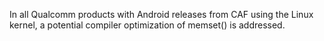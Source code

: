 In all Qualcomm products with Android releases from CAF using the Linux kernel, a potential compiler optimization of memset() is addressed.